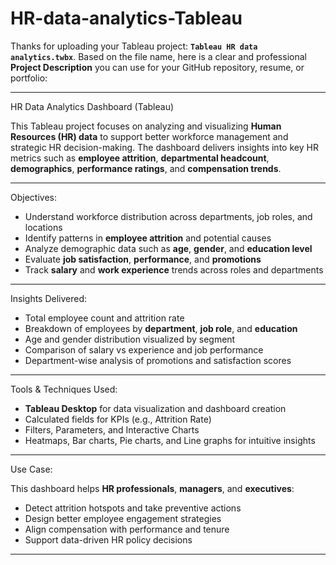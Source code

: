 # HR-data-analytics-Tableau
Thanks for uploading your Tableau project: **`Tableau HR data analytics.twbx`**. Based on the file name, here is a clear and professional **Project Description** you can use for your GitHub repository, resume, or portfolio:

---

 HR Data Analytics Dashboard (Tableau)

This Tableau project focuses on analyzing and visualizing **Human Resources (HR) data** to support better workforce management and strategic HR decision-making. The dashboard delivers insights into key HR metrics such as **employee attrition**, **departmental headcount**, **demographics**, **performance ratings**, and **compensation trends**.

---

 Objectives:

* Understand workforce distribution across departments, job roles, and locations
* Identify patterns in **employee attrition** and potential causes
* Analyze demographic data such as **age**, **gender**, and **education level**
* Evaluate **job satisfaction**, **performance**, and **promotions**
* Track **salary** and **work experience** trends across roles and departments

---

 Insights Delivered:

* Total employee count and attrition rate
* Breakdown of employees by **department**, **job role**, and **education**
* Age and gender distribution visualized by segment
* Comparison of salary vs experience and job performance
* Department-wise analysis of promotions and satisfaction scores

---

 Tools & Techniques Used:

* **Tableau Desktop** for data visualization and dashboard creation
* Calculated fields for KPIs (e.g., Attrition Rate)
* Filters, Parameters, and Interactive Charts
* Heatmaps, Bar charts, Pie charts, and Line graphs for intuitive insights

---

 Use Case:

This dashboard helps **HR professionals**, **managers**, and **executives**:

* Detect attrition hotspots and take preventive actions
* Design better employee engagement strategies
* Align compensation with performance and tenure
* Support data-driven HR policy decisions

---


